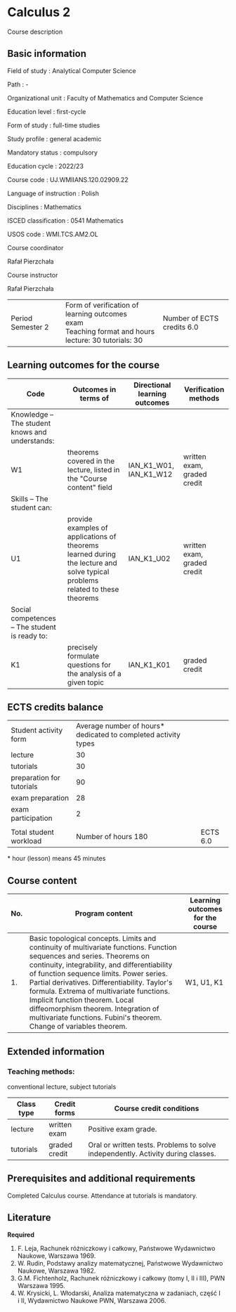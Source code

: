 # Calculus 2

Course description

## Basic information

Field of study
:   Analytical Computer Science

Path
:   -

Organizational unit
:   Faculty of Mathematics and Computer Science

Education level
:   first-cycle

Form of study
:   full-time studies

Study profile
:   general academic

Mandatory status
:   compulsory

Education cycle
:   2022/23

Course code
:   UJ.WMIIANS.120.02909.22

Language of instruction
:   Polish

Disciplines
:   Mathematics

ISCED classification
:   0541 Mathematics

USOS code
:   WMI.TCS.AM2.OL

Course coordinator

Rafał Pierzchała

Course instructor

Rafał Pierzchała

|  |  |  |
| --- | --- | --- |
| Period Semester 2 | Form of verification of learning outcomes <br/> exam <br/>Teaching format and hours <br/> lecture: 30   tutorials: 30 | Number of ECTS credits 6.0 |

## Learning outcomes for the course

| Code | Outcomes in terms of | Directional learning outcomes | Verification methods |
| --- | --- | --- | --- |
| Knowledge – The student knows and understands: | | | |
| W1 | theorems covered in the lecture, listed in the "Course content" field | IAN\_K1\_W01, IAN\_K1\_W12 | written exam, graded credit |
| Skills – The student can: | | | |
| U1 | provide examples of applications of theorems learned during the lecture and solve typical problems related to these theorems | IAN\_K1\_U02 | written exam, graded credit |
| Social competences – The student is ready to: | | | |
| K1 | precisely formulate questions for the analysis of a given topic | IAN\_K1\_K01 | graded credit |

## ECTS credits balance

|  |  |  |
| --- | --- | --- |
| Student activity form | Average number of hours* dedicated to completed activity types | |
| lecture | 30 | |
| tutorials | 30 | |
| preparation for tutorials | 90 | |
| exam preparation | 28 | |
| exam participation | 2 | |
|  | | |
| Total student workload | Number of hours 180 | ECTS 6.0 |

\* hour (lesson) means 45 minutes

## Course content

| No. | Program content | Learning outcomes for the course |
| --- | --- | --- |
| 1. | Basic topological concepts. Limits and continuity of multivariate functions. Function sequences and series. Theorems on continuity, integrability, and differentiability of function sequence limits. Power series. Partial derivatives. Differentiability. Taylor's formula. Extrema of multivariate functions. Implicit function theorem. Local diffeomorphism theorem. Integration of multivariate functions. Fubini's theorem. Change of variables theorem. | W1, U1, K1 |

## Extended information

### Teaching methods:

conventional lecture, subject tutorials

| Class type | Credit forms | Course credit conditions |
| --- | --- | --- |
| lecture | written exam | Positive exam grade. |
| tutorials | graded credit | Oral or written tests. Problems to solve independently. Activity during classes. |

## Prerequisites and additional requirements

Completed Calculus course. Attendance at tutorials is mandatory.

## Literature

**Required** 

1. F. Leja, Rachunek różniczkowy i całkowy, Państwowe Wydawnictwo Naukowe, Warszawa 1969.
2. W. Rudin, Podstawy analizy matematycznej, Państwowe Wydawnictwo Naukowe, Warszawa 1982.
3. G.M. Fichtenholz, Rachunek różniczkowy i całkowy (tomy I, II i III), PWN Warszawa 1995.
4. W. Krysicki, L. Włodarski, Analiza matematyczna w zadaniach, część I i II, Wydawnictwo Naukowe PWN, Warszawa 2006.